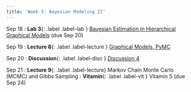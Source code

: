 ```yaml
---
title: 'Week 5: Bayesian Modeling II'
---
```


Sep 18
: **Lab 3**{: .label .label-lab } [Bayesian Estimation in Hierarchical Graphical Models](https://data102.datahub.berkeley.edu/hub/user-redirect/git-pull?repo=https%3A%2F%2Fgithub.com%2Fds-102%2Ffa23-materials&urlpath=lab%2Ftree%2Ffa23-materials%2Flab%2Flab03%2Flab03.ipynb&branch=main) (due Sep 20)

Sep 19
: **Lecture 8**{: .label .label-lecture } [Graphical Models, PyMC](lecture/lec08)

Sep 20
: **Discussion**{: .label .label-disc } [Discussion 4](https://drive.google.com/file/d/1CfqeOf7aG95q3hR_KbJp7_IKtzbXClZz/view?usp=sharing)

Sep 21
: **Lecture 9**{: .label .label-lecture} Markov Chain Monte Carlo (MCMC) and Gibbs Sampling
: **Vitamin**{: .label .label-vit } Vitamin 5 (due Sep 24)
